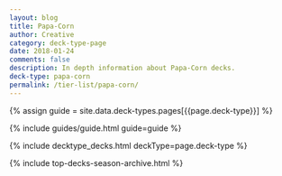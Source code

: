 ```yaml
---
layout: blog
title: Papa-Corn
author: Creative
category: deck-type-page
date: 2018-01-24
comments: false
description: In depth information about Papa-Corn decks.
deck-type: papa-corn
permalink: /tier-list/papa-corn/
---
```


{% assign guide = site.data.deck-types.pages[{{page.deck-type}}] %}

{% include guides/guide.html guide=guide %}

{% include decktype_decks.html deckType=page.deck-type %}

{% include top-decks-season-archive.html %}